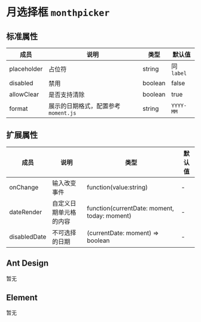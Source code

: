 # 月选择框 `monthpicker`

## 标准属性

| 成员 | 说明 | 类型 | 默认值 |
| --- | --- | --- | --- |
| placeholder | 占位符 | string | 同`label` |
| disabled | 禁用 | boolean | false |
| allowClear | 是否支持清除 | boolean | true |
| format | 展示的日期格式，配置参考 `moment.js` | string | `YYYY-MM` |

## 扩展属性

| 成员 | 说明 | 类型 | 默认值 |
| --- | --- | --- | --- |
| onChange | 输入改变事件 | function(value:string) | - |
| dateRender | 自定义日期单元格的内容 | function(currentDate: moment, today: moment) | - |
| disabledDate | 不可选择的日期 | (currentDate: moment) => boolean | - |

## Ant Design

暂无

## Element

暂无